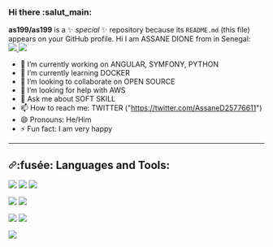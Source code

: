### Hi there :salut_main:
**as199/as199** is a  ✨ _special_ ✨ repository because its `README.md` (this file) appears on your GitHub profile.
Hi I am ASSANE DIONE from in Senegal:
</br>
<a href="https://www.linkedin.com/in/assane-dione-a1a537179/" alt="My LinkedIn" rel="nofollow">
  <img src="https://camo.githubusercontent.com/a493f6833f99fb3c85788d6d9305e6b7a42b838e5ee5d138fd9a8214a7e77472/68747470733a2f2f696d672e736869656c64732e696f2f62616467652f6c696e6b6564696e2d2532333030373742352e7376673f267374796c653d666f722d7468652d6261646765266c6f676f3d6c696e6b6564696e266c6f676f436f6c6f723d7768697465" data-canonical-src="https://img.shields.io/badge/linkedin-%230077B5.svg?&amp;style=for-the-badge&amp;logo=linkedin&amp;logoColor=white" style="max-width:100%;">
</a>
<a href="https://twitter.com/AssaneD25776611" alt="Follow Me on Twitter" rel="nofollow">
    <img src="https://camo.githubusercontent.com/e1c2fd3bcd4ed13889ed78d1e814261a7cfbc79ae826198b7813850b15a8d956/68747470733a2f2f696d672e736869656c64732e696f2f62616467652f747769747465722d2532333144413146322e7376673f267374796c653d666f722d7468652d6261646765266c6f676f3d74776974746572266c6f676f436f6c6f723d7768697465" data-canonical-src="https://img.shields.io/badge/twitter-%231DA1F2.svg?&amp;style=for-the-badge&amp;logo=twitter&amp;logoColor=white" style="max-width:100%;">
</a>
- 🔭 I’m currently working on ANGULAR, SYMFONY, PYTHON
- 🌱 I’m currently learning DOCKER
- 👯 I’m looking to collaborate on OPEN SOURCE
- 🤔 I’m looking for help with AWS
- 💬 Ask me about SOFT SKILL
- 📫 How to reach me: TWITTER ("https://twitter.com/AssaneD25776611")
- 😄 Pronouns: He/Him
- ⚡ Fun fact: I am very happy
 <hr>
 <h2><a id="user-content--languages-and-tools" class="anchor" aria-hidden="true" href="#-languages-and-tools"><svg class="octicon octicon-link" viewBox="0 0 16 16" version="1.1" width="16" height="16" aria-hidden="true"><path fill-rule="evenodd" d="M7.775 3.275a.75.75 0 001.06 1.06l1.25-1.25a2 2 0 112.83 2.83l-2.5 2.5a2 2 0 01-2.83 0 .75.75 0 00-1.06 1.06 3.5 3.5 0 004.95 0l2.5-2.5a3.5 3.5 0 00-4.95-4.95l-1.25 1.25zm-4.69 9.64a2 2 0 010-2.83l2.5-2.5a2 2 0 012.83 0 .75.75 0 001.06-1.06 3.5 3.5 0 00-4.95 0l-2.5 2.5a3.5 3.5 0 004.95 4.95l1.25-1.25a.75.75 0 00-1.06-1.06l-1.25 1.25a2 2 0 01-2.83 0z"></path></svg></a><g-emoji class="g-emoji" alias="rocket" fallback-src="https://github.githubassets.com/images/icons/emoji/unicode/1f680.png">:fusée:</g-emoji> Languages and Tools:</h2>
 <p><a target="_blank" rel="noopener noreferrer" href="https://camo.githubusercontent.com/648600147ddac59ea1f35d9b6622279a609b5e68ac4dd61fa85d2be64ba55421/68747470733a2f2f696d672e736869656c64732e696f2f62616467652f6a6176617363726970742d2532334637444631452e7376673f267374796c653d666f722d7468652d6261646765266c6f676f3d6a617661736372697074266c6f676f436f6c6f723d7768697465"><img src="https://camo.githubusercontent.com/648600147ddac59ea1f35d9b6622279a609b5e68ac4dd61fa85d2be64ba55421/68747470733a2f2f696d672e736869656c64732e696f2f62616467652f6a6176617363726970742d2532334637444631452e7376673f267374796c653d666f722d7468652d6261646765266c6f676f3d6a617661736372697074266c6f676f436f6c6f723d7768697465" data-canonical-src="https://img.shields.io/badge/javascript-%23F7DF1E.svg?&amp;style=for-the-badge&amp;logo=javascript&amp;logoColor=white" style="max-width:100%;"></a> <a target="_blank" rel="noopener noreferrer" href="https://camo.githubusercontent.com/fbc5785dcf075454b6e2b6d03ecc88ef2089ca332fd70b3272bf5e47144d9f20/68747470733a2f2f696d672e736869656c64732e696f2f62616467652f72656163742d2532333631444146422e7376673f267374796c653d666f722d7468652d6261646765266c6f676f3d7265616374266c6f676f436f6c6f723d7768697465"> <a target="_blank" rel="noopener noreferrer" href="https://camo.githubusercontent.com/3f261f8c0791c4b1bd54b9f3cd6624277d594b07e26dc719b278b4c24e98cf5f/68747470733a2f2f696d672e736869656c64732e696f2f62616467652f4e6f64652e6a732d3330333033303f7374796c653d666f722d7468652d6261646765266c6f676f3d6e6f64652e6a73266c6f676f436f6c6f723d7768697465253232"><img src="https://camo.githubusercontent.com/3f261f8c0791c4b1bd54b9f3cd6624277d594b07e26dc719b278b4c24e98cf5f/68747470733a2f2f696d672e736869656c64732e696f2f62616467652f4e6f64652e6a732d3330333033303f7374796c653d666f722d7468652d6261646765266c6f676f3d6e6f64652e6a73266c6f676f436f6c6f723d7768697465253232" data-canonical-src="https://img.shields.io/badge/Node.js-303030?style=for-the-badge&amp;logo=node.js&amp;logoColor=white%22" style="max-width:100%;"></a> <a target="_blank" rel="noopener noreferrer" href="https://camo.githubusercontent.com/77a22b7e19399bd7a499bd8fac4f48522095bdd0ffde053d8c06ce11db086e53/68747470733a2f2f696d672e736869656c64732e696f2f62616467652f616e67756c61722d7265643f7374796c653d666f722d7468652d6261646765266c6f676f3d616e67756c6172266c6f676f436f6c6f723d7768697465"><img src="https://camo.githubusercontent.com/77a22b7e19399bd7a499bd8fac4f48522095bdd0ffde053d8c06ce11db086e53/68747470733a2f2f696d672e736869656c64732e696f2f62616467652f616e67756c61722d7265643f7374796c653d666f722d7468652d6261646765266c6f676f3d616e67756c6172266c6f676f436f6c6f723d7768697465" data-canonical-src="https://img.shields.io/badge/angular-red?style=for-the-badge&amp;logo=angular&amp;logoColor=white" style="max-width:100%;"></a> <a target="_blank" rel="noopener noreferrer" style="max-width:100%;"></a></p>
 <p><a target="_blank" rel="noopener noreferrer" href="https://camo.githubusercontent.com/0b23e224a59bcd3214f07eb64893d4efe37ac8d834d95b522d4a9b68858f1479/68747470733a2f2f696d672e736869656c64732e696f2f62616467652f707974686f6e2d2532333337373641422e7376673f267374796c653d666f722d7468652d6261646765266c6f676f3d707974686f6e266c6f676f436f6c6f723d464644343342"><img src="https://camo.githubusercontent.com/0b23e224a59bcd3214f07eb64893d4efe37ac8d834d95b522d4a9b68858f1479/68747470733a2f2f696d672e736869656c64732e696f2f62616467652f707974686f6e2d2532333337373641422e7376673f267374796c653d666f722d7468652d6261646765266c6f676f3d707974686f6e266c6f676f436f6c6f723d464644343342" data-canonical-src="https://img.shields.io/badge/python-%233776AB.svg?&amp;style=for-the-badge&amp;logo=python&amp;logoColor=FFD43B" style="max-width:100%;"></a> <a target="_blank" rel="noopener noreferrer" href="https://camo.githubusercontent.com/4d74b36962a1b06aed5f035f2f95f131059b2b551c7e6d81630f7df7831b9f80/68747470733a2f2f696d672e736869656c64732e696f2f62616467652f446a616e676f2d3039324532303f7374796c653d666f722d7468652d6261646765266c6f676f3d646a616e676f266c6f676f436f6c6f723d7768697465"><img src="https://camo.githubusercontent.com/4d74b36962a1b06aed5f035f2f95f131059b2b551c7e6d81630f7df7831b9f80/68747470733a2f2f696d672e736869656c64732e696f2f62616467652f446a616e676f2d3039324532303f7374796c653d666f722d7468652d6261646765266c6f676f3d646a616e676f266c6f676f436f6c6f723d7768697465" data-canonical-src="https://img.shields.io/badge/flask-white?&style=for-the-badge&logo=flask&logoColor=black" style="max-width:100%;"></a></p>
 <p><a target="_blank" rel="noopener noreferrer" href="https://camo.githubusercontent.com/e14b02ecfc00f4b0dd5993180367042b0fa581a2e6d83da72a4e30e4ef7d676b/68747470733a2f2f696d672e736869656c64732e696f2f62616467652f5048502d6665666566653f7374796c653d666f722d7468652d6261646765266c6f676f3d706870266c6f676f436f6c6f723d343734413841"><img src="https://camo.githubusercontent.com/e14b02ecfc00f4b0dd5993180367042b0fa581a2e6d83da72a4e30e4ef7d676b/68747470733a2f2f696d672e736869656c64732e696f2f62616467652f5048502d6665666566653f7374796c653d666f722d7468652d6261646765266c6f676f3d706870266c6f676f436f6c6f723d343734413841" data-canonical-src="https://img.shields.io/badge/PHP-fefefe?style=for-the-badge&amp;logo=php&amp;logoColor=474A8A" style="max-width:100%;"></a> <a target="_blank" rel="noopener noreferrer" href="https://camo.githubusercontent.com/1146c6d9891e21dd71555488313421a7385a41e23f5004d0e8c4df75d040539a/68747470733a2f2f696d672e736869656c64732e696f2f62616467652f53796d666f6e792d6665666566653f7374796c653d666f722d7468652d6261646765266c6f676f3d73796d666f6e79266c6f676f436f6c6f723d626c61636b"><img src="https://camo.githubusercontent.com/1146c6d9891e21dd71555488313421a7385a41e23f5004d0e8c4df75d040539a/68747470733a2f2f696d672e736869656c64732e696f2f62616467652f53796d666f6e792d6665666566653f7374796c653d666f722d7468652d6261646765266c6f676f3d73796d666f6e79266c6f676f436f6c6f723d626c61636b" data-canonical-src="https://img.shields.io/badge/Symfony-fefefe?style=for-the-badge&amp;logo=symfony&amp;logoColor=black" style="max-width:100%;"></a></p>
 <p><a target="_blank" rel="noopener noreferrer" href="https://camo.githubusercontent.com/319025bc7fd8223b3ff56fb2b5eb551703bf9cecd55ef884544cebb48adcd5e9/68747470733a2f2f696d672e736869656c64732e696f2f62616467652f646f636b65722d6665666566653f7374796c653d666f722d7468652d6261646765266c6f676f3d646f636b6572266c6f676f436f6c6f723d626c7565"><img src="https://camo.githubusercontent.com/319025bc7fd8223b3ff56fb2b5eb551703bf9cecd55ef884544cebb48adcd5e9/68747470733a2f2f696d672e736869656c64732e696f2f62616467652f646f636b65722d6665666566653f7374796c653d666f722d7468652d6261646765266c6f676f3d646f636b6572266c6f676f436f6c6f723d626c7565" data-canonical-src="https://img.shields.io/badge/docker-fefefe?style=for-the-badge&amp;logo=docker&amp;logoColor=blue" style="max-width:100%;"></a></p>
